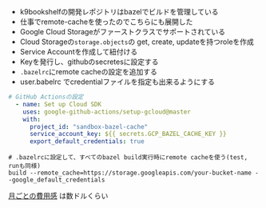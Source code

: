 - k9bookshelfの開発レポジトリはbazelでビルドを管理している
- 仕事でremote-cacheを使ったのでこちらにも展開した
- Google Cloud Storageがファーストクラスでサポートされている
- Cloud Storageの`storage.objects`の get, create, updateを持つroleを作成
- Service Accountを作成して紐付ける
- Keyを発行し、githubのsecretesに設定する
- `.bazelrc`にremote cacheの設定を追加する
- user.babelrc でcredentialファイルを指定も出来るようにする

```yml
# GitHub Actionsの設定
  - name: Set up Cloud SDK
    uses: google-github-actions/setup-gcloud@master
    with:
      project_id: "sandbox-bazel-cache"
      service_account_key: ${{ secrets.GCP_BAZEL_CACHE_KEY }}
      export_default_credentials: true

```

```bazel
# .bazelrcに設定して、すべてのbazel build実行時にremote cacheを使う(test, runも同様)
build --remote_cache=https://storage.googleapis.com/your-bucket-name --google_default_credentials

```

[月ごとの費用感](https://cloud.google.com/products/calculator/#id=a10aa66c-0e7d-4ee6-bfb4-d3f5a785018e) は数ドルくらい
